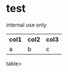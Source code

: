 test
====

internal use only


<table>
<tr>
<th>col1</th>
<th>col2</th>
<th>col3</th>
</tr>
<tr>
<td>a</td>
<td>b</td>
<td>c</td>
</tr>
</table>table>

